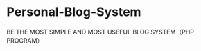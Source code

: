 Personal-Blog-System
====================

BE THE MOST SIMPLE AND MOST USEFUL BLOG SYSTEM（PHP PROGRAM）